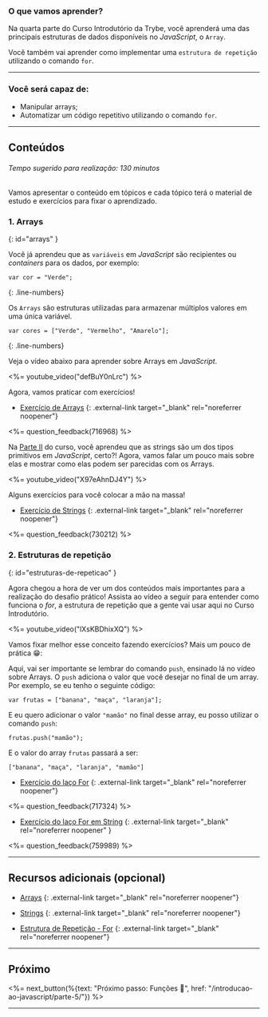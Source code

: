 ### O que vamos aprender?

Na quarta parte do Curso Introdutório da Trybe, você aprenderá uma das principais estruturas de dados disponíveis no _JavaScript_, o `Array`.

Você também vai aprender como implementar uma `estrutura de repetição` utilizando o comando `for`.

---

### Você será capaz de:

  * Manipular arrays;
  * Automatizar um código repetitivo utilizando o comando `for`.

---

## Conteúdos

###### Tempo sugerido para realização: 130 minutos

Vamos apresentar o conteúdo em tópicos e cada tópico terá o material de estudo e exercícios para fixar o aprendizado.

### 1. Arrays
{: id="arrays" }

Você já aprendeu que as `variáveis` em _JavaScript_ são recipientes ou _containers_ para os dados, por exemplo:

```language-javascript
var cor = "Verde";
```
{: .line-numbers}

Os `Arrays` são estruturas utilizadas para armazenar múltiplos valores em uma única variável.

```language-javascript
var cores = ["Verde", "Vermelho", "Amarelo"];
```
{: .line-numbers}

Veja o vídeo abaixo para aprender sobre Arrays em _JavaScript_.

<%= youtube_video("defBuY0nLrc") %>

Agora, vamos praticar com exercícios!

* [Exercício de Arrays](https://www.hackerrank.com/test/6rq668jq2ii/questions/b0ojn9lje49) {: .external-link target="_blank" rel="noreferrer noopener"}

<%= question_feedback(716968) %>

Na [Parte II](/introducao-ao-javascript/parte-2) do curso, você aprendeu que as strings são um dos tipos primitivos em *JavaScript*, certo?! Agora, vamos falar um pouco mais sobre elas e mostrar como elas podem ser parecidas com os Arrays.

<%= youtube_video("X97eAhnDJ4Y") %>

Alguns exercícios para você colocar a mão na massa!

* [Exercício de Strings](https://www.hackerrank.com/test/6rq668jq2ii/questions/bm4o89421kb) {: .external-link target="_blank" rel="noreferrer noopener"}

<%= question_feedback(730212) %>

### 2. Estruturas de repetição
{: id="estruturas-de-repeticao" }

Agora chegou a hora de ver um dos conteúdos mais importantes para a realização do desafio prático! Assista ao vídeo a seguir para entender como funciona o _for_, a estrutura de repetição que a gente vai usar aqui no Curso Introdutório.

<%= youtube_video("lXsKBDhixXQ") %>

Vamos fixar melhor esse conceito fazendo exercícios? Mais um pouco de prática 😁:

Aqui, vai ser importante se lembrar do comando `push`, ensinado lá no vídeo sobre Arrays. O `push` adiciona o valor que você desejar no final de um array. Por exemplo, se eu tenho o seguinte código:

```language-javascript
var frutas = ["banana", "maça", "laranja"];
```

E eu quero adicionar o valor `"mamão"` no final desse array, eu posso utilizar o comando `push`:

```language-javascript
frutas.push("mamão");
```

E o valor do array `frutas` passará a ser:

```language-javascript
["banana", "maça", "laranja", "mamão"]
```

* [Exercício do laço For](https://www.hackerrank.com/test/6rq668jq2ii/questions/f06crb0ol5c) {: .external-link target="_blank" rel="noreferrer noopener"}

<%= question_feedback(717324) %>

* [Exercício do laço For em String](https://www.hackerrank.com/test/6rq668jq2ii/questions/3i8pmoaojrc) {: .external-link target="_blank" rel="noreferrer noopener" }

<%= question_feedback(759989) %>

---

## Recursos adicionais (opcional)

* [Arrays](https://github.com/braziljs/eloquente-javascript/blob/master/chapters/04-estruturas-de-dados.md#estrutura-de-dados-objetos-e-array) {: .external-link target="_blank" rel="noreferrer noopener"}

* [Strings](https://github.com/braziljs/eloquente-javascript/blob/master/chapters/04-estruturas-de-dados.md#strings-e-suas-propriedades) {: .external-link target="_blank" rel="noreferrer noopener"}

* [Estrutura de Repetição - For](https://github.com/braziljs/eloquente-javascript/blob/master/chapters/02-estrutura-do-programa.md#loops-for) {: .external-link target="_blank" rel="noreferrer noopener"}
---

## Próximo

<%= next_button(%{text: "Próximo passo: Funções 🚀", href: "/introducao-ao-javascript/parte-5/"}) %>

---
